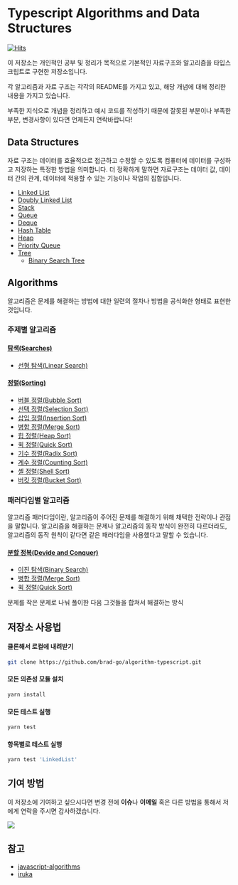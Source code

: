 # Typescript Algorithms and Data Structures

[![Hits](https://hits.seeyoufarm.com/api/count/incr/badge.svg?url=https%3A%2F%2Fgithub.com%2Fbrad-go&count_bg=%231B85EB&title_bg=%23555555&icon=&icon_color=%23E7E7E7&title=hits&edge_flat=false)](https://hits.seeyoufarm.com)

이 저장소는 개인적인 공부 및 정리가 목적으로 기본적인 자료구조와 알고리즘을 타입스크립트로 구현한 저장소입니다.

각 알고리즘과 자료 구조는 각각의 README를 가지고 있고, 해당 개념에 대해 정리한 내용을 가지고 있습니다.

부족한 지식으로 개념을 정리하고 예시 코드를 작성하기 때문에 잘못된 부분이나 부족한 부분, 변경사항이 있다면 언제든지 연락바랍니다!

## Data Structures

자료 구조는 데이터를 효율적으로 접근하고 수정할 수 있도록 컴퓨터에 데이터를 구성하고 저장하는 특정한 방법을 의미합니다. 더 정확하게 말하면 자료구조는 데이터 값, 데이터 간의 관계, 데이터에 적용할 수 있는 기능이나 작업의 집합입니다.

- [Linked List](./src/data-structures/linked-list/)
- [Doubly Linked List](./src/data-structures/doubly-linked-list/)
- [Stack](./src/data-structures/stack/)
- [Queue](./src/data-structures/queue/)
- [Deque](./src/data-structures/deque/)
- [Hash Table](./src/data-structures/hash-table/)
- [Heap](./src/data-structures/heap/)
- [Priority Queue](./src/data-structures/priority-queue/)
- [Tree](./src/data-structures/tree/)
  - [Binary Search Tree](./src/data-structures/tree/binary-search-tree/)

## Algorithms

알고리즘은 문제를 해결하는 방법에 대한 일련의 절차나 방법을 공식화한 형태로 표현한 것입니다.

### 주제별 알고리즘

#### [탐색(Searches)](./src/algorithms/search/)

- [선형 탐색(Linear Search)](./src/algorithms/search/linear-search/)

#### [정렬(Sorting)](./src/algorithms/sorting/)

- [버블 정렬(Bubble Sort)](./src/algorithms/sorting/bubble-sort/)
- [선택 정렬(Selection Sort)](./src/algorithms/sorting/selection-sort/)
- [삽입 정렬(Insertion Sort)](./src/algorithms/sorting/insertion-sort/)
- [병합 정렬(Merge Sort)](./src/algorithms/sorting/merge-sort/)
- [힙 정렬(Heap Sort)](./src/algorithms/sorting/heap-sort/)
- [퀵 정렬(Quick Sort)](./src/algorithms/sorting/quick-sort/)
- [기수 정렬(Radix Sort)](./src/algorithms/sorting/radix-sort/)
- [계수 정렬(Counting Sort)](./src/algorithms/sorting/counting-sort/)
- [셸 정렬(Shell Sort)](./src/algorithms/sorting/shell-sort/)
- [버킷 정렬(Bucket Sort)](./src/algorithms/sorting/bucket-sort/)

### 패러다임별 알고리즘

알고리즘 패러다임이란, 알고리즘이 주어진 문제를 해결하기 위해 채택한 전략이나 관점을 말합니다. 알고리즘을 해결하는 문제나 알고리즘의 동작 방식이 완전히 다르더라도, 알고리즘의 동작 원칙이 같다면 같은 패러다임을 사용했다고 말할 수 있습니다.

#### [분할 정복(Devide and Conquer)](./src/algorithms/paradigm/DevideAndConquer.md)

- [이진 탐색(Binary Search)](./src/algorithms/search/binary-search)
- [병합 정렬(Merge Sort)](./src/algorithms/sorting/merge-sort/)
- [퀵 정렬(Quick Sort)](./src/algorithms/sorting/quick-sort/)

문제를 작은 문제로 나눠 풀이한 다음 그것들을 합쳐서 해결하는 방식

## 저장소 사용법

#### 클론해서 로컬에 내려받기

```bash
git clone https://github.com/brad-go/algorithm-typescript.git
```

#### 모든 의존성 모듈 설치

```bash
yarn install
```

#### 모든 테스트 실행

```bash
yarn test
```

#### 항목별로 테스트 실행

```bash
yarn test 'LinkedList'
```

## 기여 방법

이 저장소에 기여하고 싶으시다면 변경 전에 **이슈**나 **이메일** 혹은 다른 방법을 통해서 저에게 연락을 주시면 감사하겠습니다.

<a href="mailto:dhjk35@naver.com" target="_blank"><img src="https://img.shields.io/badge/dhjk35@naver.com-EA4335?style=flat-square&logo=Gmail&logoColor=white"/></a>

## 참고

- [javascript-algorithms](https://github.com/trekhleb/javascript-algorithms)
- [iruka](https://github.com/jeffzh4ng/iruka)
